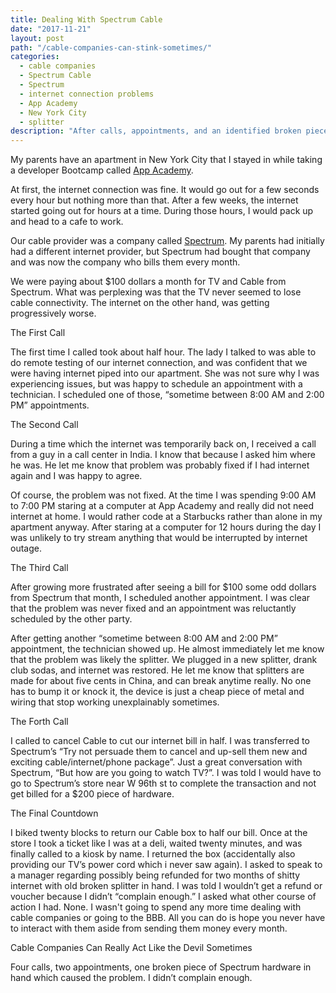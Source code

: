 ```yaml
---
title: Dealing With Spectrum Cable
date: "2017-11-21"
layout: post
path: "/cable-companies-can-stink-sometimes/"
categories:
  - cable companies
  - Spectrum Cable
  - Spectrum
  - internet connection problems
  - App Academy
  - New York City
  - splitter
description: "After calls, appointments, and an identified broken piece of Spectrum Hardware, I was told I was not going to get a refund because I, "Didn't complain enough."
---
```



My parents have an apartment in New York City that I stayed in while taking a developer Bootcamp called [App Academy](https://www.appacademy.io/).

At first, the internet connection was fine. It would go out for a few seconds every hour but nothing more than that. After a few weeks, the internet started going out for hours at a time. During those hours, I would pack up and head to a cafe to work.

Our cable provider was a company called [Spectrum](https://www.spectrum.com/contact-us.html). My parents had initially had a different internet provider, but Spectrum had bought that company and was now the company who bills them every month.

We were paying about $100 dollars a month for TV and Cable from Spectrum. What was perplexing was that the TV never seemed to lose cable connectivity. The internet on the other hand, was getting progressively worse.

The First Call

The first time I called took about half hour. The lady I talked to was able to do remote testing of our internet connection, and was confident that we were having internet piped into our apartment. She was not sure why I was experiencing issues, but was happy to schedule an appointment with a technician. I scheduled one of those, “sometime between 8:00 AM and 2:00 PM” appointments.

The Second Call

During a time which the internet was temporarily back on, I received a call from a guy in a call center in India. I know that because I asked him where he was. He let me know that problem was probably fixed if I had internet again and I was happy to agree.

Of course, the problem was not fixed. At the time I was spending 9:00 AM to 7:00 PM staring at a computer at App Academy and really did not need internet at home. I would rather code at a Starbucks rather than alone in my apartment anyway. After staring at a computer for 12 hours during the day I was unlikely to try stream anything that would be interrupted by internet outage.

The Third Call

After growing more frustrated after seeing a bill for $100 some odd dollars from Spectrum that month, I scheduled another appointment. I was clear that the problem was never fixed and an appointment was reluctantly scheduled by the other party.

After getting another “sometime between 8:00 AM and 2:00 PM” appointment, the technician showed up. He almost immediately let me know that the problem was likely the splitter. We plugged in a new splitter, drank club sodas, and internet was restored. He let me know that splitters are made for about five cents in China, and can break anytime really. No one has to bump it or knock it, the device is just a cheap piece of metal and wiring that stop working unexplainably sometimes.

The Forth Call

I called to cancel Cable to cut our internet bill in half. I was transferred to Spectrum’s “Try not persuade them to cancel and up-sell them new and exciting cable/internet/phone package”. Just a great conversation with Spectrum, “But how are you going to watch TV?”. I was told I would have to go to Spectrum’s store near W 96th st to complete the transaction and not get billed for a $200 piece of hardware.

The Final Countdown

I biked twenty blocks to return our Cable box to half our bill. Once at the store I took a ticket like I was at a deli, waited twenty minutes, and was finally called to a kiosk by name. I returned the box (accidentally also providing our TV’s power cord which i never saw again). I asked to speak to a manager regarding possibly being refunded for two months of shitty internet with old broken splitter in hand. I was told I wouldn’t get a refund or voucher because I didn’t “complain enough.” I asked what other course of action I had. None. I wasn't going to spend any more time dealing with cable companies or going to the BBB. All you can do is hope you never have to interact with them aside from sending them money every month.

Cable Companies Can Really Act Like the Devil Sometimes

Four calls, two appointments, one broken piece of Spectrum hardware in hand which caused the problem. I didn’t complain enough.
